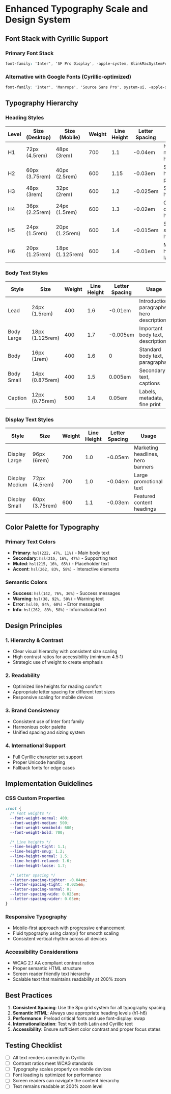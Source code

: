 # Enhanced Typography Scale and Design System

## Font Stack with Cyrillic Support

### Primary Font Stack
```css
font-family: 'Inter', 'SF Pro Display', -apple-system, BlinkMacSystemFont, 'Segoe UI', 'Roboto', 'Oxygen', 'Ubuntu', 'Cantarell', 'Fira Sans', 'Droid Sans', 'Helvetica Neue', sans-serif;
```

### Alternative with Google Fonts (Cyrillic-optimized)
```css
font-family: 'Inter', 'Manrope', 'Source Sans Pro', system-ui, -apple-system, BlinkMacSystemFont, 'Segoe UI', 'Roboto', 'Oxygen', 'Ubuntu', 'Cantarell', sans-serif;
```

## Typography Hierarchy

### Heading Styles
| Level | Size (Desktop) | Size (Mobile) | Weight | Line Height | Letter Spacing | Usage |
|-------|----------------|---------------|---------|-------------|----------------|--------|
| H1    | 72px (4.5rem)  | 48px (3rem)   | 700     | 1.1         | -0.04em        | Hero titles, main headings |
| H2    | 60px (3.75rem) | 40px (2.5rem) | 600     | 1.15        | -0.03em        | Section headings, page titles |
| H3    | 48px (3rem)    | 32px (2rem)   | 600     | 1.2         | -0.025em       | Subsection headings |
| H4    | 36px (2.25rem) | 24px (1.5rem) | 600     | 1.3         | -0.02em        | Card titles, component headings |
| H5    | 24px (1.5rem)  | 20px (1.25rem)| 600     | 1.4         | -0.015em       | Small section headings |
| H6    | 20px (1.25rem) | 18px (1.125rem)| 600    | 1.4         | -0.01em        | Minor headings, labels |

### Body Text Styles
| Style | Size | Weight | Line Height | Letter Spacing | Usage |
|-------|------|--------|-------------|----------------|--------|
| Lead  | 24px (1.5rem) | 400 | 1.6 | -0.01em | Introduction paragraphs, hero descriptions |
| Body Large | 18px (1.125rem) | 400 | 1.7 | -0.005em | Important body text, descriptions |
| Body | 16px (1rem) | 400 | 1.6 | 0 | Standard body text, paragraphs |
| Body Small | 14px (0.875rem) | 400 | 1.5 | 0.005em | Secondary text, captions |
| Caption | 12px (0.75rem) | 500 | 1.4 | 0.05em | Labels, metadata, fine print |

### Display Text Styles
| Style | Size | Weight | Line Height | Letter Spacing | Usage |
|-------|------|--------|-------------|----------------|--------|
| Display Large | 96px (6rem) | 700 | 1.0 | -0.05em | Marketing headlines, hero banners |
| Display Medium | 72px (4.5rem) | 700 | 1.0 | -0.04em | Large promotional text |
| Display Small | 60px (3.75rem) | 600 | 1.1 | -0.03em | Featured content headings |

## Color Palette for Typography

### Primary Text Colors
- **Primary**: `hsl(222, 47%, 11%)` - Main body text
- **Secondary**: `hsl(215, 16%, 47%)` - Supporting text
- **Muted**: `hsl(215, 16%, 65%)` - Placeholder text
- **Accent**: `hsl(262, 83%, 58%)` - Interactive elements

### Semantic Colors
- **Success**: `hsl(142, 76%, 36%)` - Success messages
- **Warning**: `hsl(38, 92%, 50%)` - Warning text
- **Error**: `hsl(0, 84%, 60%)` - Error messages
- **Info**: `hsl(262, 83%, 58%)` - Informational text

## Design Principles

### 1. Hierarchy & Contrast
- Clear visual hierarchy with consistent size scaling
- High contrast ratios for accessibility (minimum 4.5:1)
- Strategic use of weight to create emphasis

### 2. Readability
- Optimized line heights for reading comfort
- Appropriate letter spacing for different text sizes
- Responsive scaling for mobile devices

### 3. Brand Consistency
- Consistent use of Inter font family
- Harmonious color palette
- Unified spacing and sizing system

### 4. International Support
- Full Cyrillic character set support
- Proper Unicode handling
- Fallback fonts for edge cases

## Implementation Guidelines

### CSS Custom Properties
```css
:root {
  /* Font weights */
  --font-weight-normal: 400;
  --font-weight-medium: 500;
  --font-weight-semibold: 600;
  --font-weight-bold: 700;
  
  /* Line heights */
  --line-height-tight: 1.1;
  --line-height-snug: 1.2;
  --line-height-normal: 1.5;
  --line-height-relaxed: 1.6;
  --line-height-loose: 1.7;
  
  /* Letter spacing */
  --letter-spacing-tighter: -0.04em;
  --letter-spacing-tight: -0.025em;
  --letter-spacing-normal: 0;
  --letter-spacing-wide: 0.025em;
  --letter-spacing-wider: 0.05em;
}
```

### Responsive Typography
- Mobile-first approach with progressive enhancement
- Fluid typography using clamp() for smooth scaling
- Consistent vertical rhythm across all devices

### Accessibility Considerations
- WCAG 2.1 AA compliant contrast ratios
- Proper semantic HTML structure
- Screen reader friendly text hierarchy
- Scalable text that maintains readability at 200% zoom

## Best Practices

1. **Consistent Spacing**: Use the 8px grid system for all typography spacing
2. **Semantic HTML**: Always use appropriate heading levels (h1-h6)
3. **Performance**: Preload critical fonts and use font-display: swap
4. **Internationalization**: Test with both Latin and Cyrillic text
5. **Accessibility**: Ensure sufficient color contrast and proper focus states

## Testing Checklist

- [ ] All text renders correctly in Cyrillic
- [ ] Contrast ratios meet WCAG standards
- [ ] Typography scales properly on mobile devices
- [ ] Font loading is optimized for performance
- [ ] Screen readers can navigate the content hierarchy
- [ ] Text remains readable at 200% zoom level
